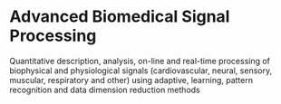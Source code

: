 # Advanced Biomedical Signal Processing

Quantitative description, analysis, on-line and real-time processing of biophysical and physiological signals (cardiovascular, neural, sensory, muscular, respiratory and other) using adaptive, learning, pattern recognition and data dimension reduction methods

